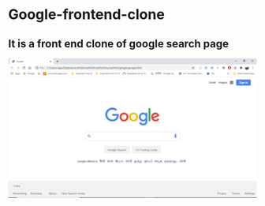 # Google-frontend-clone
## It is a front end clone of google search page

![Google screenshot](/google.png)

